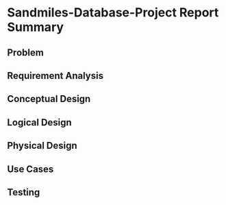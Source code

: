 # Sandmiles-Database-Project Report Summary
## Problem
## Requirement Analysis
## Conceptual Design
## Logical Design
## Physical Design
## Use Cases
## Testing

###
